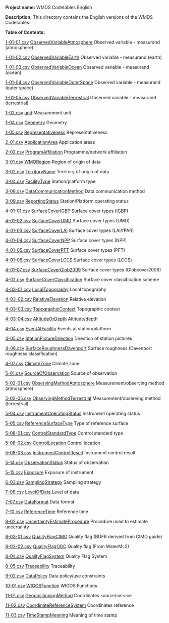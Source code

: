 **Project name:** WMDS Codetables English

**Description:** This directory contains the English versions of the WMDS Codetables. 

**Table of Contents:**

[1-01-01.csv](./tables_en/1-01-01.csv) [ObservedVariableAtmosphere](http://codes.wmo.int/wmdr/ObservedVariableAtmosphere) Observed variable - measurand (atmosphere)

[1-01-02.csv](./tables_en/1-01-02.csv) [ObservedVariableEarth](http://codes.wmo.int/wmdr/ObservedVariableEarth) Observed variable - measurand (earth)

[1-01-03.csv](./tables_en/1-01-03.csv) [ObservedVariableOcean](http://codes.wmo.int/wmdr/ObservedVariableOcean) Observed variable - measurand (ocean)

[1-01-04.csv](./tables_en/1-01-04.csv) [ObservedVariableOuterSpace](http://codes.wmo.int/wmdr/ObservedVariableOuterSpace) Observed variable - measurand (outer space)

[1-01-05.csv](./tables_en/1-01-05.csv) [ObservedVariableTerrestrial](http://codes.wmo.int/wmdr/ObservedVariableTerrestrial) Observed variable - measurand (terrestrial)

[1-02.csv](./tables_en/1-02.csv) [unit](http://codes.wmo.int/common/unit) Measurement unit

[1-04.csv](./tables_en/1-04.csv) [Geometry](http://codes.wmo.int/wmdr/Geometry) Geometry

[1-05.csv](./tables_en/1-05.csv) [Representativeness](http://codes.wmo.int/wmdr/Representativeness) Representativeness

[2-01.csv](./tables_en/2-01.csv) [ApplicationArea](http://codes.wmo.int/wmdr/ApplicationArea) Application areas

[2-02.csv](./tables_en/2-02.csv) [ProgramAffiliation](http://codes.wmo.int/wmdr/ProgramAffiliation) Programme/network affiliation

[3-01.csv](./tables_en/3-01.csv) [WMORegion](http://codes.wmo.int/wmdr/WMORegion) Region of origin of data

[3-02.csv](./tables_en/3-02.csv) [TerritoryName](http://codes.wmo.int/wmdr/TerritoryName) Territory of origin of data

[3-04.csv](./tables_en/3-04.csv) [FacilityType](http://codes.wmo.int/wmdr/FacilityType) Station/platform type

[3-08.csv](./tables_en/3-08.csv) [DataCommunicationMethod](http://codes.wmo.int/wmdr/DataCommunicationMethod) Data communication method

[3-09.csv](./tables_en/3-09.csv) [ReportingStatus](http://codes.wmo.int/wmdr/ReportingStatus) Station/Platform operating status

[4-01-01.csv](./tables_en/4-01-01.csv) [SurfaceCoverIGBP](http://codes.wmo.int/wmdr/SurfaceCoverIGBP) Surface cover types (IGBP)

[4-01-02.csv](./tables_en/4-01-02.csv) [SurfaceCoverUMD](http://codes.wmo.int/wmdr/SurfaceCoverUMD) Surface cover types (UMD)

[4-01-03.csv](./tables_en/4-01-03.csv) [SurfaceCoverLAI](http://codes.wmo.int/wmdr/SurfaceCoverLAI) Surface cover types (LAI/fPAR)

[4-01-04.csv](./tables_en/4-01-04.csv) [SurfaceCoverNPP](http://codes.wmo.int/wmdr/SurfaceCoverNPP) Surface cover types (NPP)

[4-01-05.csv](./tables_en/4-01-05.csv) [SurfaceCoverPFT](http://codes.wmo.int/wmdr/SurfaceCoverPFT) Surface cover types (PFT)

[4-01-06.csv](./tables_en/4-01-06.csv) [SurfaceCoverLCCS](http://codes.wmo.int/wmdr/SurfaceCoverLCCS) Surface cover types (LCCS)

[4-01-07.csv](./tables_en/4-01-07.csv) [SurfaceCoverGlob2009](http://codes.wmo.int/wmdr/SurfaceCoverGlob2009) Surface cover types (Globcover2009)

[4-02.csv](./tables_en/4-02.csv) [SurfaceCoverClassification](http://codes.wmo.int/wmdr/SurfaceCoverClassification) Surface cover classification scheme

[4-03-01.csv](./tables_en/4-03-01.csv) [LocalTopography](http://codes.wmo.int/wmdr/LocalTopography) Local topography

[4-03-02.csv](./tables_en/4-03-02.csv) [RelativeElevation](http://codes.wmo.int/wmdr/RelativeElevation) Relative elevation

[4-03-03.csv](./tables_en/4-03-03.csv) [TopographicContext](http://codes.wmo.int/wmdr/TopographicContext) Topographic context

[4-03-04.csv](./tables_en/4-03-04.csv) [AltitudeOrDepth](http://codes.wmo.int/wmdr/AltitudeOrDepth) Altitude/depth

[4-04.csv](./tables_en/4-04.csv) [EventAtFacility](http://codes.wmo.int/wmdr/EventAtFacility) Events at station/platform

[4-05.csv](./tables_en/4-05.csv) [StationPictureDirection](http://codes.wmo.int/wmdr/StationPictureDirection) Direction of station pictures

[4-06.csv](./tables_en/4-06.csv) [SurfaceRoughnessDavenport](http://codes.wmo.int/wmdr/SurfaceRoughnessDavenport) Surface roughness (Davenport roughness classification)

[4-07.csv](./tables_en/4-07.csv) [ClimateZone](http://codes.wmo.int/wmdr/ClimateZone) Climate zone

[5-01.csv](./tables_en/5-01.csv) [SourceOfObservation](http://codes.wmo.int/wmdr/SourceOfObservation) Source of observation

[5-02-01.csv](./tables_en/5-02-01.csv) [ObservingMethodAtmosphere](http://codes.wmo.int/wmdr/ObservingMethodAtmosphere) Measurement/observing method (atmosphere)

[5-02-05.csv](./tables_en/5-02-05.csv) [ObservingMethodTerrestrial](http://codes.wmo.int/wmdr/ObservingMethodTerrestrial) Measurement/observing method (terrestrial)

[5-04.csv](./tables_en/5-04.csv) [InstrumentOperatingStatus](http://codes.wmo.int/wmdr/InstrumentOperatingStatus) Instrument operating status

[5-05.csv](./tables_en/5-05.csv) [ReferenceSurfaceType](http://codes.wmo.int/wmdr/ReferenceSurfaceType) Type of reference surface

[5-08-01.csv](./tables_en/5-08-01.csv) [ControlStandardType](http://codes.wmo.int/wmdr/ControlStandardType) Control standard type

[5-08-02.csv](./tables_en/5-08-02.csv) [ControlLocation](http://codes.wmo.int/wmdr/ControlLocation) Control location

[5-08-03.csv](./tables_en/5-08-03.csv) [InstrumentControlResult](http://codes.wmo.int/wmdr/InstrumentControlResult) Instrument control result

[5-14.csv](./tables_en/5-14.csv) [ObservationStatus](http://codes.wmo.int/wmdr/ObservationStatus) Status of observation

[5-15.csv](./tables_en/5-15.csv) [Exposure](http://codes.wmo.int/wmdr/Exposure) Exposure of instrument

[6-03.csv](./tables_en/6-03.csv) [SamplingStrategy](http://codes.wmo.int/wmdr/SamplingStrategy) Sampling strategy

[7-06.csv](./tables_en/7-06.csv) [LevelOfData](http://codes.wmo.int/wmdr/LevelOfData) Level of data

[7-07.csv](./tables_en/7-07.csv) [DataFormat](http://codes.wmo.int/wmdr/DataFormat) Data format

[7-10.csv](./tables_en/7-10.csv) [ReferenceTime](http://codes.wmo.int/wmdr/ReferenceTime) Reference time

[8-02.csv](./tables_en/8-02.csv) [UncertaintyEstimateProcedure](http://codes.wmo.int/wmdr/UncertaintyEstimateProcedure) Procedure used to estimate uncertainty

[8-03-01.csv](./tables_en/8-03-01.csv) [QualityFlagCIMO](http://codes.wmo.int/wmdr/QualityFlagCIMO) Quality flag (BUFR derived from CIMO guide)

[8-03-02.csv](./tables_en/8-03-02.csv) [QualityFlagOGC](http://codes.wmo.int/wmdr/QualityFlagOGC) Quality flag (From WaterML2)

[8-04.csv](./tables_en/8-04.csv) [QualityFlagSystem](http://codes.wmo.int/wmdr/QualityFlagSystem) Quality Flag System

[8-05.csv](./tables_en/8-05.csv) [Traceability](http://codes.wmo.int/wmdr/Traceability) Traceability

[9-02.csv](./tables_en/9-02.csv) [DataPolicy](http://codes.wmo.int/wmdr/DataPolicy) Data policy/use constraints

[10-01.csv](./tables_en/10-01.csv) [WIGOSFunction](http://codes.wmo.int/wmdr/WIGOSFunction) WIGOS Functions

[11-01.csv](./tables_en/11-01.csv) [GeopositioningMethod](http://codes.wmo.int/wmdr/GeopositioningMethod) Coordinates source/service

[11-02.csv](./tables_en/11-02.csv) [CoordinateReferenceSystem](http://codes.wmo.int/wmdr/CoordinateReferenceSystem) Coordinates reference

[11-03.csv](./tables_en/11-03.csv) [TimeStampMeaning](http://codes.wmo.int/wmdr/TimeStampMeaning) Meaning of time stamp

